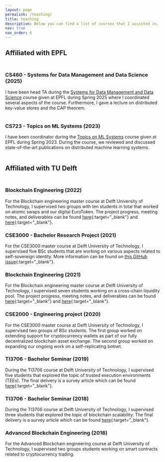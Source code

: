 ```yaml
---
layout: page
permalink: /teaching/
title: teaching
description: Below you can find a list of courses that I assisted in.
nav: true
nav_order: 6
---
```


## Affiliated with EPFL<br/><br/>

### CS460 - Systems for Data Management and Data Science (2025)

I have been head TA during the [Systems for Data Management and Data Science](https://edu.epfl.ch/coursebook/en/systems-for-data-management-and-data-science-CS-460) course given at EPFL during Spring 2025 where I coordinated several aspects of the course. Furthermore, I gave a lecture on distributed key-value stores and the CAP theorem.<br/><br/>

### CS723 - Topics on ML Systems (2023)

I have been coordinator during the [Topics on ML Systems](https://parsa.epfl.ch/course-info/cs723/) course given at EPFL during Spring 2023. During the course, we reviewed and discussed state-of-the-art publications on distributed machine learning systems.<br/><br/>


## Affiliated with TU Delft<br/><br/>

### Blockchain Engineering (2022)

For the Blockchain engineering master course at Delft University of Technology, I supervised two groups with ten students in total that worked on atomic swaps and our digital EuroToken. The project progress, meeting notes, and deliverables can be found [here](https://github.com/Tribler/tribler/issues/6774){:target="_blank"} and [here](https://github.com/Tribler/tribler/issues/6782){:target="_blank"}.

### CSE3000 - Bachelor Research Project (2021)

For the CSE3000 master course at Delft University of Technology, I supervised five BSc students that are working on various aspects related to self-sovereign identity. More information can be found on [this GitHub issue](https://github.com/Tribler/tribler/issues/6050){:target="_blank"}.

### Blockchain Engineering (2021)

For the Blockchain engineering master course at Delft University of Technology, I supervised seven students working on a cross-chain liquidity pool. The project progress, meeting notes, and deliverables can be found [here](https://github.com/Tribler/tribler/issues/5988){:target="_blank"} and [here](https://github.com/Tribler/tribler/issues/5996){:target="_blank"}.

### CSE2000 - Engineering project (2020)

For the CSE3000 master course at Delft University of Technology, I supervised two groups of BSc students. The first group worked on extending support for cryptocurrency wallets as part of our fully decentralized blockchain asset exchange. The second group worked on expanding our ongoing work on a self-replicating botnet.

### TI3706 - Bachelor Seminar (2019)

During the TI3706 course at Delft University of Technology, I supervised five students that explored the topic of trusted execution environments (TEEs). The final delivery is a survey article which can be found [here](/assets/pdf/teaching/ti3706_2019_trusted_computing.pdf){:target="_blank"}.

### TI3706 - Bachelor Seminar (2018)

During the TI3706 course at Delft University of Technology, I supervised three students that explored the topic of blockchain scalability. The final delivery is a survey article which can be found [here](/assets/pdf/teaching/ti3706_2018_blockchain_scalability.pdf){:target="_blank"}.

### Advanced Blockchain Engineering (2018)

For the Advanced Blockchain engineering course at Delft University of Technology, I supervised two groups students working on smart contracts related to cryptocurrency trading.